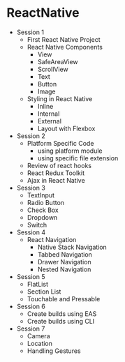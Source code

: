 # ReactNative


- Session 1
  - First React Native Project
  - React Native Components
    - View
    - SafeAreaView
    - ScrollView
    - Text
    - Button
    - Image
  - Styling in React Native
    - Inline
    - Internal 
    - External
    - Layout with Flexbox
- Session 2    
  - Platform Specific Code
    - using platform module
    - using specific file extension
  - Review of react hooks
  - React Redux Toolkit
  - Ajax in React Native
- Session 3
  - TextInput
  - Radio Button
  - Check Box
  - Dropdown
  - Switch
- Session 4
  - React Navigation
    - Native Stack Navigation
    - Tabbed Navigation
    - Drawer Navigation
    - Nested Navigation
- Session 5
  - FlatList
  - Section List
  - Touchable and Pressable
- Session 6
  - Create builds using EAS 
  - Create builds using CLI
- Session 7
  - Camera
  - Location
  - Handling Gestures



